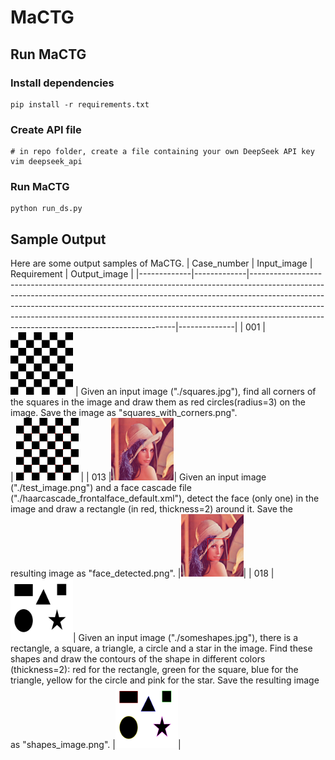 # MaCTG

## Run MaCTG
### Install dependencies
```shell
pip install -r requirements.txt
```
### Create API file
```shell
# in repo folder, create a file containing your own DeepSeek API key
vim deepseek_api
```

### Run MaCTG
```shell
python run_ds.py
```

## Sample Output
Here are some output samples of MaCTG.
| Case_number | Input_image | Requirement                                                                                                                                                                                                                                                                                                                                                                       | Output_image |
|-------------|-------------|-----------------------------------------------------------------------------------------------------------------------------------------------------------------------------------------------------------------------------------------------------------------------------------------------------------------------------------------------------------------------------------|--------------|
| 001         | <img src="./SimpleOutput/Case_001/squares.jpg" width="100" height="100" />            | Given an input image ("./squares.jpg"), find all corners of the squares in the image and draw them as red circles(radius=3) on the image. Save the image as "squares_with_corners.png".<br>                                                                                                                                                                                       |   <img src="./SimpleOutput/Case_001/squares_with_corners.png" width="100" height="100" />           |
| 013         |<img src="./SimpleOutput/Case_013/test_image.png" width="100" height="100" />| Given an input image ("./test_image.png") and a face cascade file ("./haarcascade_frontalface_default.xml"), detect the face (only one) in the image and draw a rectangle (in red, thickness=2) around it. Save the resulting image as "face_detected.png".                                                                                                                       |<img src="./SimpleOutput/Case_013/face_detected.png" width="100" height="100" />|
| 018         |<img src="SimpleOutput/Case_018/someshapes.jpg" width="100" height="100" />| Given an input image ("./someshapes.jpg"), there is a rectangle, a square, a triangle, a circle and a star in the image. Find these shapes and draw the contours of the shape in different colors (thickness=2): red for the rectangle, green for the square, blue for the triangle, yellow for the circle and pink for the star. Save the resulting image as "shapes_image.png". |<img src="SimpleOutput/Case_018/shapes_image.png" width="100" height="100" />|
